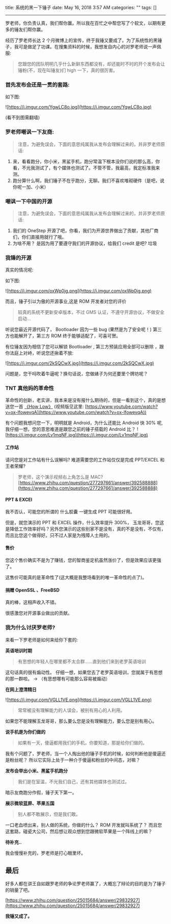 title: 系统的黑一下锤子
date: May 16, 2018 3:57 AM
categories: ""
tags: []

---

罗老师，你负责认真，我们帮你赢。所以我在百忙之中帮您写了个软文，以期有更多的锤友们帮你赢。

<!--more-->

经历了罗老师长达 2 个月微博上的宣传，终于我锤又要成了。为了系统性的黑锤子，我可是做足了功课。在搜集资料的时候，我想发自内心的对罗老师说一声佩服:

> 您跟您的团队明明几乎什么新鲜东西都没有，却还能时不时的开个发布会让锤粉(不，现在叫锤友)们 high 一下，真的很厉害。

### 首先发布会还是一贯的套路:

如下图:

![https://i.imgur.com/YgwLC8o.jpg](https://i.imgur.com/YgwLC8o.jpg)

(看不到图需翻墙)

### 罗老师嘲讽一下友商:

> 注意，为避免误会，下面的意思纯属我从发布会理解过来的，并非罗老师原话:

1.  来，看看跑分，你小米，黑鲨手机，跑分常温下根本没你们说的那么高，你看，不光我测试了，有个媒体也测试了。不管不管，我最高，我定标准我来测。
2.  跑分算什么啊，我们锤子不在乎跑分，无聊。我们不喜欢堆砌硬件（是吧，说你呢一加、小米）

### 嘲讽一下中国的开源

> 注意，为避免误会，下面的意思纯属我从发布会理解过来的，并非罗老师原话:

1.  我们的 OneStep 开源了吧，你看，我们为开源世界做出了贡献，其他厂商们，你们直接用就行了哦。
2.  为啥不用？ 是因为用了要遵守我们的开源协议，给我们 credit 是吧? 垃圾

### 我锤的开源

真实的情况呢:

如下图:

![https://i.imgur.com/oxWp0jg.png](https://i.imgur.com/oxWp0jg.png)

而且，锤子引以为傲的开源事业,这是 ROM 开发者对您的评价

> 较真的系统不更新安卓版本，不过 GMS 认证，不遵守开源协议，不做安全启动...

听说您最近开源代码了， Bootloader 因为一些 bug (果然是为了安全呢！) 第三方也能解开了，第三方 ROM 终于能够适配了，可喜可贺。

有位锤友因为相信了您可以解锁 Bootloader , 第三方预装应用全部可以删除 ，跟你法庭上对峙，听说您还揪着不放:

![https://i.imgur.com/2kSQCwX.jpg](https://i.imgur.com/2kSQCwX.jpg)

问题是，您干吗吹着牛逼呢？换句话说，您做婊子为何还要里个牌坊呢？

### TNT 真他妈的革命性

革命性的创新，老实讲，我本来是没有报什么期待的，但是一看到这个，真的是想送您一首 [《How Low》](http://url.cn/5vYvwT4) (视频版见这里: [https://www.youtube.com/watch?v=ox-lfowevqA](https://www.youtube.com/watch?v=ox-lfowevqA))

有个问题我想问您一下，明明就是 Android，为什么还能比 Android 快 30% 呢, 我仔细一想，您的意思难道是跟您之前的锤子搭载的 Android 比？
![https://i.imgur.com/Lv1mqNF.jpg](https://i.imgur.com/Lv1mqNF.jpg)

#### 工作站

请问您是对工作站有什么误解吗? 难道需要您的工作站仅仅是完成 PPT/EXCEL 和 王者荣耀?

> 罗老师，这个演示视频右上角怎么是 MAC? [https://www.zhihu.com/question/277297661/answer/392588888](https://www.zhihu.com/question/277297661/answer/392588888)

#### PPT & EXCEl

我不否认，可能您的所谓的 什么胶囊 一键生成 PPT 可能很好用。

但是，就您演示的 PPT 和 EXCEL 操作，什么效率提升 300%， 玉龙哥哥，您这是降低工作效率好吗？另外您演示的这些别家不是没有，真的不是没有，不仅有，而且比您这个做得好。只不过人家是为残障人士用的。

#### 售价

您这个售价确实不是为了赚钱，您的智商鉴定机虽然涨价了，但是效果应该更强了。

这售价可能真的是革命性了(这大概是我整场看到的唯一革命性的点了)。

#### 捐赠 OpenSSL 、FreeBSD

真的棒，这相声收入不错。

很感激您对开源事业做出的贡献。

### 我为什么讨厌罗老师?

来看一下罗老师是如何来给你下套的:

**英语培训时期**

> 有思想的年轻人在哪里都不太合群……直到他们来到老罗英语培训

这句话真的很有煽动性。 仔细一想，如果您去了老罗英语培训，您就属于有思想的那一群啦。 -> （有思想哪有可能那么容易被煽动）

**在网上澄清精日**

![https://i.imgur.com/VGLL1VE.png](https://i.imgur.com/VGLL1VE.png)

> 常常被没有理解能力的人误会，被别有用心的人利用。

如果您不能理解玉龙哥哥，那么要么您是没有理解能力，要么您是别有用心。

**说手机是为你们做的**

> 如果有一天，傻逼都用我们的手机，你要知道，那是给你们做的。

我有个问题了，罗老师，当一个人掏出他的锤子手机的时候，如何判断他是傻逼还是粉丝呢？ 所以它实际上处于一种介于傻逼和粉丝的中间态，对嘛？

**发布会举出小米、黑鲨手机跑分**

> 我们是在室温，不光我们自己，还有其他媒体也测试过。

暗示友商跑分作假，锤子天下第一。

**展示微软蓝屏、苹果五国**

> 别人都不敢展示，但是我们敢。

一口老血喷出来，别人做的系统，你做的什么？ ROM 开发就叫系统了？ 而且您这套路，碰瓷大公司，然后想让观众想到您跟微软苹果是一个阵线上的嘛？

**待补充..**

我会慢慢补充的，罗老师是打心眼里坏。

## 最后

好多人都在讲王自如跟罗老师的争论罗老师赢了，大概忘了辩论的目的是为了锤子的销量了吧。

[https://www.zhihu.com/question/25015684/answer/29832927](https://www.zhihu.com/question/25015684/answer/29832927)

**我锤又成了。**

